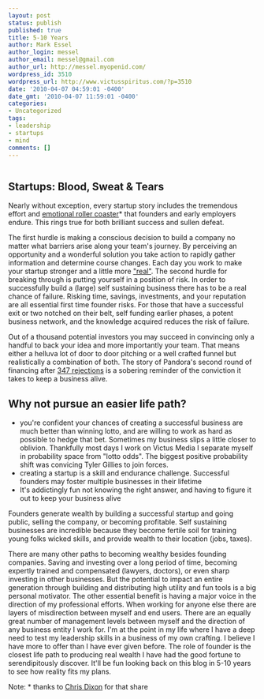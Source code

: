 ```yaml
---
layout: post
status: publish
published: true
title: 5-10 Years
author: Mark Essel
author_login: messel
author_email: messel@gmail.com
author_url: http://messel.myopenid.com/
wordpress_id: 3510
wordpress_url: http://www.victusspiritus.com/?p=3510
date: '2010-04-07 04:59:01 -0400'
date_gmt: '2010-04-07 11:59:01 -0400'
categories:
- Uncategorized
tags:
- leadership
- startups
- mind
comments: []
---
```

<p><a href="http://www.photoshoppix.com/Content/pid=44.html"><img src="http://www.victusspiritus.com/wp-content/uploads/2010/04/l_700_466_5AED2823-B279-4F25-97F6-F5BA4DF3CE1D.jpeg" alt="" class="alignnone size-full" /></a></p>
<h2>Startups: Blood, Sweat & Tears</h2>
<p>Nearly without exception, every startup story includes the tremendous  effort and <a href="http://epaley.posterous.com/fantasies-and-fantasies-with-money-0">emotional roller coaster</a>* that founders and early employers endure. This rings true for both brilliant success and sullen defeat. </p>
<p>The first hurdle is making a conscious decision to build a company no matter what barriers arise along your team's journey. By perceiving an opportunity and a wonderful solution you take action to rapidly gather information and determine course changes. Each day you work to make your startup stronger and a little more <a HREF="http://www.scruffles.net/spielberg/movies/ai.html">"real"</a>. The second hurdle for breaking through is putting yourself in a position of risk. In order to successfully build a (large) self sustaining business there has to be a real chance of failure. Risking time, savings, investments, and your reputation are all essential first time founder risks. For those that have a successful exit or two notched on their belt, self funding earlier phases, a potent business network, and the knowledge acquired reduces the risk of failure. </p>
<p>Out of a thousand potential investors you may succeed in convincing only a handful to back your idea and more importantly your team. That means either a helluva lot of door to door pitching or a well crafted funnel but realistically a combination of both. The story of Pandora's second round of financing after <a href="http://www.nytimes.com/2010/03/08/technology/08pandora.html">347 rejections</a> is a sobering reminder of the conviction it takes to keep a business alive.</p>
<h2>Why not pursue an easier life path?</h2>
<ul>
<li>you're confident your chances of creating a successful business are much better than winning lotto, and are willing to work as hard as possible to hedge that bet. Sometimes my business slips a little closer to oblivion. Thankfully most days I work on Victus Media I separate myself in probability space from "lotto odds". The biggest positive probability shift was convicing Tyler Gillies to join forces.</li>
<li>creating a startup is a skill and endurance challenge. Successful founders may foster multiple businesses in their lifetime</li>
<li>It's addictingly fun not knowing the right answer, and having to figure it out to keep your business alive</li>
</ul>
<p>Founders generate wealth by building a successful startup and going public, selling the company, or becoming profitable. Self sustaining businesses are incredible because they become fertile soil for training young folks wicked skills, and provide wealth to their location (jobs, taxes). </p>
<p>There are many other paths to becoming wealthy besides founding companies. Saving and investing over a long period of time, becoming expertly trained and compensated (lawyers, doctors), or even sharp investing in other businesses. But the potential to impact an entire generation through building and distributing high utility and fun tools is a big personal motivator. The other essential benefit is having a major voice in the direction of my professional efforts. When working for anyone else there are layers of misdirection between myself and end users. There are an equally great number of management levels between myself and the direction of any business entity I work for. I'm at the point in my life where I have a deep need to test my leadership skills in a business of my own crafting. I believe I have more to offer than I have ever given before. The role of founder is the closest life path to producing real wealth I have had the good fortune to serendipitously discover. It'll be fun looking back on this blog in 5-10 years to see how reality fits my plans. </p>
<p>Note: * thanks to <a href="http://cdixon.org">Chris Dixon</a> for that share</p>
